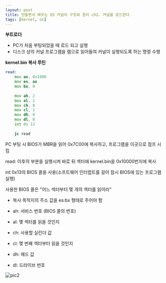 ```yaml
---
layout: post
title: 만들면서 배우는 OS 커널의 구조와 원리 ch2. 커널을 로드한다
tags: [kernel, os]
---
```




<b>부트로더</b>

- PC가 처음 부팅되었을 때 로드 되고 실행
- 디스크 상의 커널 프로그램을 램으로 읽어들여 커널이 실행되도록 하는 명령 수행



<b>kernel.bin 복사 루틴</b>

```asm
read:
	mov ax, 0x1000
	mov es, ax
	mov bx, 0
	
	mov ah, 2
	mov al, 1
	mov ch, 0
	mov cl, 2
	mov dh, 0
	mov dl, 0
	int 0x 13
	
	jc read
```

PC 부팅 시 BIOS가 MBR을 읽어 0x7C00에 복사하고, 프로그램을 이곳으로 점프 시킴

read: 이후의 부분을 실행시켜 바로 뒤 섹터에 kernel.bin을 0x10000번지에 복사

int 0x13의 BIOS 콜을 사용(소프트웨어 인터럽트를 걸어 잠시 BIOS에 있는 프로그램 실행)



사용한 BIOS 콜은 "어느 섹터부터 몇 개의 섹터를 읽어라"

- 복사 목적지의 주소 값을 es:bx 형태로 주어야 함

- ah: 서비스 번호 (BIOS 콜의 번호)

- al: 몇 섹터를 읽을 것인지

- ch: 사용할 실린더 값

- cl: 몇 번째 섹터부터 읽을 것인지

- dh: 헤드 값

- dl: 드라이브 번호

  

![pic2](https://user-images.githubusercontent.com/23413308/78516573-fc7d0a00-77f4-11ea-997d-3d052e173802.png)